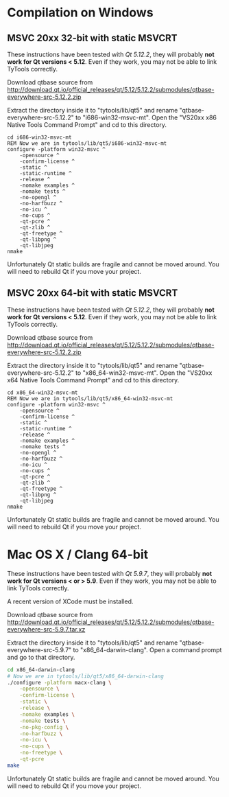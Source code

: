 # Compilation on Windows

## MSVC 20xx 32-bit with static MSVCRT

These instructions have been tested with *Qt 5.12.2*, they will probably **not work for
Qt versions < 5.12**. Even if they work, you may not be able to link TyTools correctly.

Download qtbase source from http://download.qt.io/official_releases/qt/5.12/5.12.2/submodules/qtbase-everywhere-src-5.12.2.zip

Extract the directory inside it to "tytools/lib/qt5" and rename "qtbase-everywhere-src-5.12.2" to
"i686-win32-msvc-mt". Open the "VS20xx x86 Native Tools Command Prompt" and cd to
this directory.

```batch
cd i686-win32-msvc-mt
REM Now we are in tytools/lib/qt5/i686-win32-msvc-mt
configure -platform win32-msvc ^
    -opensource ^
    -confirm-license ^
    -static ^
    -static-runtime ^
    -release ^
    -nomake examples ^
    -nomake tests ^
    -no-opengl ^
    -no-harfbuzz ^
    -no-icu ^
    -no-cups ^
    -qt-pcre ^
    -qt-zlib ^
    -qt-freetype ^
    -qt-libpng ^
    -qt-libjpeg
nmake
```

Unfortunately Qt static builds are fragile and cannot be moved around. You will need to rebuild Qt
if you move your project.

## MSVC 20xx 64-bit with static MSVCRT

These instructions have been tested with *Qt 5.12.2*, they will probably **not work for
Qt versions < 5.12**. Even if they work, you may not be able to link TyTools correctly.

Download qtbase source from http://download.qt.io/official_releases/qt/5.12/5.12.2/submodules/qtbase-everywhere-src-5.12.2.zip

Extract the directory inside it to "tytools/lib/qt5" and rename "qtbase-everywhere-src-5.12.2" to
"x86_64-win32-msvc-mt". Open the "VS20xx x64 Native Tools Command Prompt" and cd to
this directory.

```batch
cd x86_64-win32-msvc-mt
REM Now we are in tytools/lib/qt5/x86_64-win32-msvc-mt
configure -platform win32-msvc ^
    -opensource ^
    -confirm-license ^
    -static ^
    -static-runtime ^
    -release ^
    -nomake examples ^
    -nomake tests ^
    -no-opengl ^
    -no-harfbuzz ^
    -no-icu ^
    -no-cups ^
    -qt-pcre ^
    -qt-zlib ^
    -qt-freetype ^
    -qt-libpng ^
    -qt-libjpeg
nmake
```

Unfortunately Qt static builds are fragile and cannot be moved around. You will need to rebuild Qt
if you move your project.

# Mac OS X / Clang 64-bit

These instructions have been tested with *Qt 5.9.7*, they will probably **not work for
Qt versions < or > 5.9**. Even if they work, you may not be able to link TyTools correctly.

A recent version of XCode must be installed.

Download qtbase source from http://download.qt.io/official_releases/qt/5.12/5.12.2/submodules/qtbase-everywhere-src-5.9.7.tar.xz

Extract the directory inside it to "tytools/lib/qt5" and rename "qtbase-everywhere-src-5.9.7" to
"x86_64-darwin-clang". Open a command prompt and go to that directory.

```sh
cd x86_64-darwin-clang
# Now we are in tytools/lib/qt5/x86_64-darwin-clang
./configure -platform macx-clang \
    -opensource \
    -confirm-license \
    -static \
    -release \
    -nomake examples \
    -nomake tests \
    -no-pkg-config \
    -no-harfbuzz \
    -no-icu \
    -no-cups \
    -no-freetype \
    -qt-pcre
make
```

Unfortunately Qt static builds are fragile and cannot be moved around. You will need to rebuild Qt
if you move your project.
